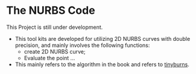 # The NURBS Code

This Project is still under development. 

- This tool kits are developed for utilizing 2D NURBS curves with double precision, and mainly involves the following functions:
  - create 2D NURBS curve;
  - Evaluate the point ...
- This  mainly refers to the algorithm in the book and refers to [tinyburns](https://github.com/pradeep-pyro/tinynurbs).
